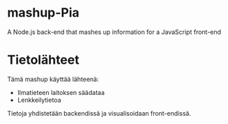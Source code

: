 # mashup-Pia
A Node.js back-end that mashes up information for a JavaScript front-end

# Tietolähteet #

Tämä mashup käyttää lähteenä:
* Ilmatieteen laitoksen säädataa
* Lenkkeilytietoa

Tietoja yhdistetään backendissä ja visualisoidaan front-endissä.




